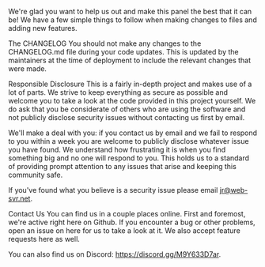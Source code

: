 We're glad you want to help us out and make this panel the best that it can be! We have a few simple things to follow when making changes to files and adding new features.

The CHANGELOG
You should not make any changes to the CHANGELOG.md file during your code updates. This is updated by the maintainers at the time of deployment to include the relevant changes that were made.

Responsible Disclosure
This is a fairly in-depth project and makes use of a lot of parts. We strive to keep everything as secure as possible and welcome you to take a look at the code provided in this project yourself. We do ask that you be considerate of others who are using the software and not publicly disclose security issues without contacting us first by email.

We'll make a deal with you: if you contact us by email and we fail to respond to you within a week you are welcome to publicly disclose whatever issue you have found. We understand how frustrating it is when you find something big and no one will respond to you. This holds us to a standard of providing prompt attention to any issues that arise and keeping this community safe.

If you've found what you believe is a security issue please email jr@web-svr.net.

Contact Us
You can find us in a couple places online. First and foremost, we're active right here on Github. If you encounter a bug or other problems, open an issue on here for us to take a look at it. We also accept feature requests here as well.

You can also find us on Discord: https://discord.gg/M9Y633D7ar.
